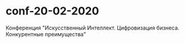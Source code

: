 # conf-20-02-2020
Конференция "Искусственный Интеллект. Цифровизация бизнеса. Конкурентные преимущества"
